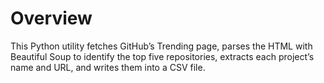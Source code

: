 # Overview

This Python utility fetches GitHub’s Trending page, parses the HTML with Beautiful Soup to identify the top five repositories, extracts each project’s name and URL, and writes them into a CSV file.
